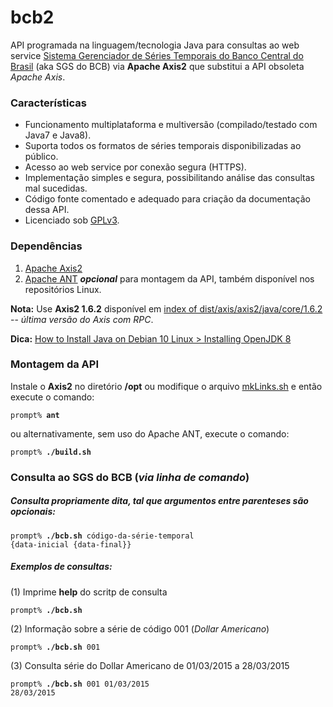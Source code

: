 # bcb2

API programada na linguagem/tecnologia Java para consultas ao web service <a href="http://www4.bcb.gov.br/pec/series/port/aviso.asp" title="clique para acessar o Sistema Gerenciador de Séries Temporais no website do Banco Central do Brasil">Sistema Gerenciador de Séries Temporais do Banco Central do Brasil</a> (aka SGS do BCB) via **Apache Axis2** que substitui a API obsoleta *Apache Axis*.

### Características

<ul>
<li>Funcionamento multiplataforma e multiversão (compilado/testado com Java7 e Java8).</li>
<li>Suporta todos os formatos de séries temporais disponibilizadas ao público.</li>
<li>Acesso ao web service por conexão segura (HTTPS).</li>
<li>Implementação simples e segura, possibilitando análise das consultas mal sucedidas.</li>
<li>Código fonte comentado e adequado para criação da documentação dessa API.</li>
<li>Licenciado sob <a href="https://www.gnu.org/licenses/gpl-3.0.html" title="clique para acessar o documento da GPLv3">GPLv3</a>.</li>
</ul>

### Dependências

<ol>
<li><a href="http://axis.apache.org/axis2/java/core/" title="clique para acessar o website do Apache Axis2">Apache Axis2</a></li>
<li><a href="https://ant.apache.org/" title="clique para acessar o website do Apache ANT">Apache ANT</a> <em><strong>opcional</strong></em> para montagem da API, também disponível nos repositórios Linux.</li>
</ol>

**Nota:** Use **Axis2 1.6.2** disponível em <a href="http://archive.apache.org/dist/axis/axis2/java/core/1.6.2/" title="arquivo do Axis2 1.6.2 no repositório do Apache/Axis">index of dist/axis/axis2/java/core/1.6.2</a> -- *última versão do Axis com RPC*.

**Dica:** <a href="https://linuxize.com/post/install-java-on-debian-10/" title="">How to Install Java on Debian 10 Linux > Installing OpenJDK 8</a>

### Montagem da API

Instale o **Axis2** no diretório **/opt** ou modifique o arquivo <a href="https://github.com/dekassegui/bcb2/blob/master/mkLinks.sh" title="clique para acessar o script para criação/preenchimento do diretório das libraries desse projeto">mkLinks.sh</a> e então execute o comando:

   <code>prompt% <strong>ant</strong></code>

ou alternativamente, sem uso do Apache ANT, execute o comando:

   <code>prompt% <strong>./build.sh</strong></code>

### Consulta ao SGS do BCB (*via linha de comando*)

##### Consulta propriamente dita, tal que argumentos entre parenteses são opcionais:

   <code>prompt% <strong>./bcb.sh</strong> código-da-série-temporal {data-inicial {data-final}}</code>

##### Exemplos de consultas:

(1) Imprime **help** do scritp de consulta

   <code>prompt% <strong>./bcb.sh</strong></code>

(2) Informação sobre a série de código 001 (<em>Dollar Americano</em>)

   <code>prompt% <strong>./bcb.sh</strong> 001</code>

(3) Consulta série do Dollar Americano de 01/03/2015 a 28/03/2015

   <code>prompt% <strong>./bcb.sh</strong> 001 01/03/2015 28/03/2015</code>

